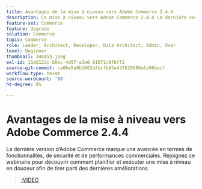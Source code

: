 ```yaml
---
title: Avantages de la mise à niveau vers Adobe Commerce 2.4.4
description: La mise à niveau vers Adobe Commerce 2.4.4 La dernière version d’Adobe Commerce marque une avancée en termes de fonctionnalités, de sécurité et de performances commerciales. Rejoignez ce webinaire pour découvrir comment planifier et exécuter une mise à niveau en douceur afin de tirer parti des dernières améliorations.
feature-set: Commerce
feature: Upgrade
solution: Commerce
topic: Commerce
role: Leader, Architect, Developer, Data Architect, Admin, User
level: Beginner
thumbnail: 344453.jpeg
exl-id: 11dd122c-b6ec-4d97-a3e6-91071c9fbff2
source-git-commit: ca06e5a8b1602a7bcfb83a43f529680a5a96bacf
workflow-type: tm+mt
source-wordcount: '88'
ht-degree: 0%

---
```


# Avantages de la mise à niveau vers Adobe Commerce 2.4.4

La dernière version d’Adobe Commerce marque une avancée en termes de fonctionnalités, de sécurité et de performances commerciales. Rejoignez ce webinaire pour découvrir comment planifier et exécuter une mise à niveau en douceur afin de tirer parti des dernières améliorations.

>[!VIDEO](https://video.tv.adobe.com/v/344453/?quality=12&learn=on)
